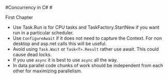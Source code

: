 #Concurrency in C# #

First Chapter

* Use Task.Run is for CPU tasks and TaskFactory.StartNew if you want run in a particular scheduler.
* Use `ConfigureAwait` if it does not need to capture the Context. For non desktop and asp.net calls this will be useful.
* Avoid using `Task.Wait` or `Task<T>.Result` rather use await. This could cause dead locks.
* If you use `async` it is best to use `async` all the way.
* In data parallel code chunks of work should be independent from each other for maximizing parallelism.	
